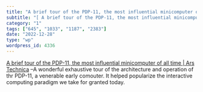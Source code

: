 ```yaml
---
title: "A brief tour of the PDP-11, the most influential minicomputer of all time | Ars Technica"
subtitle: "[ A brief tour of the PDP-11, the most influential minicomputer of all time | Ars Technica]( https:/..."
category: "1"
tags: ["645", "1033", "1187", "2383"]
date: "2022-12-28"
type: "wp"
wordpress_id: 4336
---
```

[ A brief tour of the PDP-11, the most influential minicomputer of all time | Ars Technica]( https://arstechnica.com/gadgets/2022/03/a-brief-tour-of-the-pdp-11-the-most-influential-minicomputer-of-all-time/?utm_brand=ars&utm_source=facebook&utm_medium=social&utm_social-type=owned&fbclid=IwAR15rZj5yN-YBqaM3f1bRYQ9unnhQS3kwM_fA7tjBX3gtTn1AqOfOY3BAsU) –A wonderful exhaustive tour of the architecture and operation of thr PDP-11, a venerable early comouter. It helped popularize the interactive computing paradigm we take for granted today.
